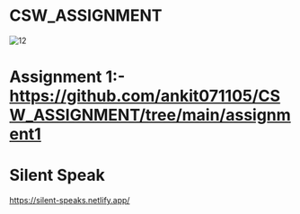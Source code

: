 # CSW_ASSIGNMENT

![`12`](https://github.com/user-attachments/assets/27c0c0f4-4b97-4033-8a57-15a7f1030ef6)


# Assignment 1:- https://github.com/ankit071105/CSW_ASSIGNMENT/tree/main/assignment1

# Silent Speak
https://silent-speaks.netlify.app/
